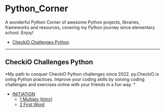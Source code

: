 # Python_Corner

A wonderful Python Corner of awesome Python projects, libraries, frameworks and resources, covering my Python journey since elementary school. Enjoy!

- [CheckiO Challenges Python](#CheckiO-Challenges-Python)

---

## CheckiO Challenges Python

*My path to conquer CheckiO Python challenges since 2022. py.CheckiO is onlng Python practices. Improve your coding skills by solving coding challenges and exercises online with your friends in a fun way. *

* [INITIATION](https://github.com/EvansHua/Python_Corner/tree/main/CheckiO%20Challenges%20Python/INITIATION)
  * [1 Multiply (Intro)](https://github.com/EvansHua/Python_Corner/blob/main/CheckiO%20Challenges%20Python/INITIATION/1%20Multiply%20(Intro).py)
  * [2 First Word](https://github.com/EvansHua/Python_Corner/blob/main/CheckiO%20Challenges%20Python/INITIATION/2%20First%20Word.py)
